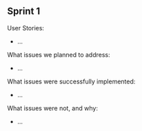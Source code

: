 ## Sprint 1

 User Stories:
  - ...  
  
What issues we planned to address:
  - ...  

What issues were successfully implemented:
  - ...  
  
What issues were not, and why:
  - ...  
